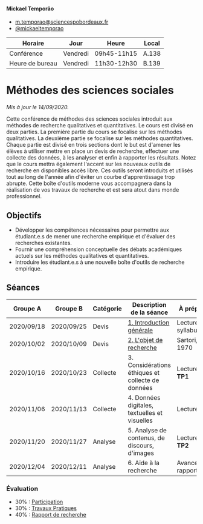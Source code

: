 #### Mickael Temporão
- [m.temporao@sciencespobordeaux.fr](mailto:m.temporao@sciencespobordeaux.fr)
- [@mickaeltemporao](https://twitter.com/mickaeltemporao)

| Horaire         | Jour          | Heure       | Local |
| -------------   | ------------- | -           | -     |
| Conférence      | Vendredi      | 09h45-11h15 | A.138 |
| Heure de bureau | Vendredi      | 11h30-12h30 | B.139 |

# Méthodes des sciences sociales

*Mis à jour le 14/09/2020.*

Cette conférence de méthodes des sciences sociales introduit aux méthodes de recherche qualitatives et quantitatives. Le cours est divisé en deux parties. La première partie du cours se focalise sur les méthodes qualitatives. La deuxième partie se focalise sur les méthodes quantitatives. Chaque partie est divisé en trois sections dont le but est d'amener les élèves à utiliser mettre en place un devis de recherche, effectuer une collecte des données, à les analyser et enfin à rapporter les résultats. Notez que le cours mettra également l'accent sur les nouveaux outils de recherche en disponibles accès libre. Ces outils seront introduits et utilisés tout au long de l'année afin d'éviter un courbe d'apprentissage trop abrupte. Cette boîte d'outils moderne vous accompagnera dans la réalisation de vos travaux de recherche et est sera atout dans monde professionnel.


## Objectifs
- Développer les compétences nécessaires pour permettre aux étudiant.e.s de mener une recherche empirique et d'évaluer des recherches existantes.
- Fournir une compréhension conceptuelle des débats académiques actuels sur les méthodes qualitatives et quantitatives.
- Introduire les étudiant.e.s à une nouvelle boîte d'outils de recherche empirique.

## Séances

| Groupe A   | Groupe B   | Catégorie | Description de la séance                          | À préparer             |
| -          | -          | -         | -                                                 | -                      |
| 2020/09/18 | 2020/09/25 | Devis     | [1. Introduction générale](sess/1_devis_intro.md) | Lecture syllabus       |
| 2020/10/02 | 2020/10/09 | Devis     | [2. L'objet de recherche](sess/2_devis_objet.md)  | Sartori, 1970          |
| 2020/10/16 | 2020/10/23 | Collecte  | 3. Considérations éthiques et collecte de données | Lecture, 2; **TP1**    |
| 2020/11/06 | 2020/11/13 | Collecte  | 4. Données digitales, textuelles et visuelles     | Lecture, 3;            |
| 2020/11/20 | 2020/11/27 | Analyse   | 5. Analyse de contenus, de discours, d'images     | Lecture, 4; **TP2**    |
| 2020/12/04 | 2020/12/11 | Analyse   | 6. Aide à la recherche                            | Avancement rapport     |

### Évaluation

- 30% : [Participation](part.md)
- 30% : [Travaux Pratiques](tp.md)
- 40% : [Rapport de recherche](rapport.md)

